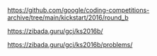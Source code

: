 https://github.com/google/coding-competitions-archive/tree/main/kickstart/2016/round_b

https://zibada.guru/gcj/ks2016b/

https://zibada.guru/gcj/ks2016b/problems/
